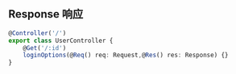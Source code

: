 ## Response 响应

```ts
@Controller('/')
export class UserController {
    @Get('/:id')
    loginOptions(@Req() req: Request,@Res() res: Response) {}
}
```